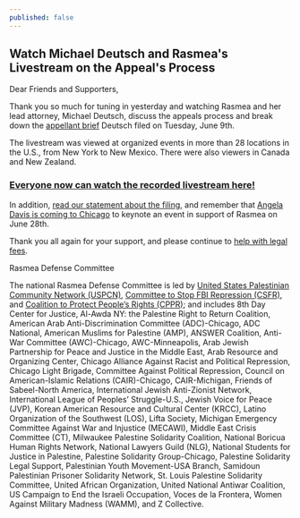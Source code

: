 ```yaml
---
published: false
---
```


## Watch Michael Deutsch and Rasmea's Livestream on the Appeal's Process

Dear Friends and Supporters, 

Thank you so much for tuning in yesterday and watching Rasmea and her lead attorney, Michael Deutsch, discuss the appeals process and break down the [appellant brief](http://www.stopfbi.net/sites/default/files/appellantbrief.pdf) Deutsch filed on Tuesday, June 9th.

The livestream was viewed at organized events in more than 28 locations in the U.S., from New York to New Mexico.  There were also viewers in Canada and New Zealand.  

### [Everyone now can watch the recorded livestream here!](https://www.youtube.com/watch?v=lW7YOGSiPeU&feature=youtu.be)

In addition, [read our statement about the filing](http://justice4rasmea.org/news/2015/06/09/rasmea-odeh-appeals-conviction-and-sentencing/), and remember that [Angela Davis is coming to Chicago](http://justice4rasmea.org/events/2015/06/28/freedom-beyond-occupation-and-incarceration/) to keynote an event in support of Rasmea on June 28th.

Thank you all again for your support, and please continue to [help with legal fees](http://justice4rasmea.org/donate/).

Rasmea Defense Committee

The national Rasmea Defense Committee is led by [United States Palestinian Community Network (USPCN)](http://uspcn.org/), [Committee to Stop FBI Repression (CSFR)](http://www.stopfbi.net/), and [Coalition to Protect People’s Rights (CPPR)](https://www.facebook.com/pages/Coalition-to-Protect-Peoples-Rights/409853239029410); and includes 8th Day Center for Justice, Al-Awda NY: the Palestine Right to Return Coalition, American Arab Anti-Discrimination Committee (ADC)-Chicago, ADC National, American Muslims for Palestine (AMP), ANSWER Coalition, Anti-War Committee (AWC)-Chicago, AWC-Minneapolis, Arab Jewish Partnership for Peace and Justice in the Middle East, Arab Resource and Organizing Center, Chicago Alliance Against Racist and Political Repression, Chicago Light Brigade, Committee Against Political Repression, Council on American-Islamic Relations (CAIR)-Chicago, CAIR-Michigan, Friends of Sabeel-North America, International Jewish Anti-Zionist Network, International League of Peoples’ Struggle-U.S., Jewish Voice for Peace (JVP), Korean American Resource and Cultural Center (KRCC), Latino Organization of the Southwest (LOS), Lifta Society, Michigan Emergency Committee Against War and Injustice (MECAWI), Middle East Crisis Committee (CT), Milwaukee Palestine Solidarity Coalition, National Boricua Human Rights Network, National Lawyers Guild (NLG), National Students for Justice in Palestine, Palestine Solidarity Group-Chicago, Palestine Solidarity Legal Support, Palestinian Youth Movement-USA Branch, Samidoun Palestinian Prisoner Solidarity Network, St. Louis Palestine Solidarity Committee, United African Organization, United National Antiwar Coalition, US Campaign to End the Israeli Occupation, Voces de la Frontera, Women Against Military Madness (WAMM), and Z Collective.